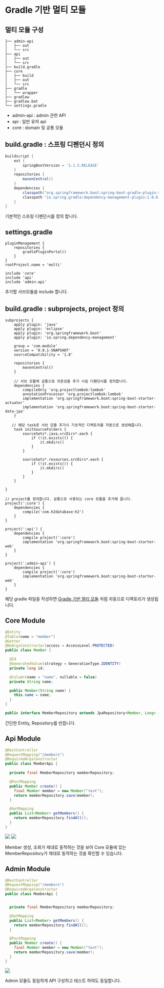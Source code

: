 # Gradle 기반 멀티 모듈

## 멀티 모듈 구성
```
├── admin-api
│   ├── out
│   └── src
├── api
│   ├── out
│   └── src
├── build.gradle
├── core
│   ├── build
│   ├── out
│   └── src
├── gradle
│   └── wrapper
├── gradlew
├── gradlew.bat
└── settings.gradle
```

* admin-api : admin 관련 API
* api : 일반 유저 api
* core : domain 및 공통 모듈


## build.gradle : 스프링 디펜던시 정의
```gradle
buildscript {
    ext {
        springBootVersion = '2.1.5.RELEASE'
    }
    repositories {
        mavenCentral()
    }
    dependencies {
        classpath("org.springframework.boot:spring-boot-gradle-plugin:${springBootVersion}")
        classpath "io.spring.gradle:dependency-management-plugin:1.0.6.RELEASE"
    }
}
```
기본적인 스프링 디펜던시를 정의 합니다.

## settings.gradle

```
pluginManagement {
    repositories {
        gradlePluginPortal()
    }
}
rootProject.name = 'multi'

include 'core'
include 'api'
include 'admin-api'
```
추가할 서브모듈을 include 합니다.

## build.gradle : subprojects, project 정의

```
subprojects {
    apply plugin: 'java'
    apply plugin: 'eclipse'
    apply plugin: 'org.springframework.boot'
    apply plugin: 'io.spring.dependency-management'

    group = 'com.module'
    version = '0.0.1-SNAPSHOT'
    sourceCompatibility = '1.8'

    repositories {
        mavenCentral()
    }

    // 서브 모듈에 공통으로 의존성을 추가 시킬 디펜던시를 정의합니다.
    dependencies {
        compileOnly 'org.projectlombok:lombok'
        annotationProcessor 'org.projectlombok:lombok'
        implementation 'org.springframework.boot:spring-boot-starter-actuator'
        implementation 'org.springframework.boot:spring-boot-starter-data-jpa'
    }

   // 해당 task로 서브 모듈 추가시 기초적인 디렉토리를 자동으로 생성해줍니다.
    task initSourceFolders {
        sourceSets*.java.srcDirs*.each {
            if (!it.exists()) {
                it.mkdirs()
            }
        }

        sourceSets*.resources.srcDirs*.each {
            if (!it.exists()) {
                it.mkdirs()
            }
        }
    }

}

// project를 정의합니다. 공통으로 사용되는 core 모듈을 추가해 줍니다.
project(':core') {
    dependencies {
        compile('com.h2database:h2')
    }
}

project(':api') {
    dependencies {
        compile project(':core')
        implementation 'org.springframework.boot:spring-boot-starter-web'
    }
}

project(':admin-api') {
    dependencies {
        compile project(':core')
        implementation 'org.springframework.boot:spring-boot-starter-web'
    }
}
```
해당 gradle 파일을 작성하면 [Gradle 기반 멀티 모듈](#gradle-%EA%B8%B0%EB%B0%98-%EB%A9%80%ED%8B%B0-%EB%AA%A8%EB%93%88) 처럼 자동으로 디렉토리가 생성됩니다.

## Core Module


```java
@Entity
@Table(name = "member")
@Getter
@NoArgsConstructor(access = AccessLevel.PROTECTED)
public class Member {

  @Id
  @GeneratedValue(strategy = GenerationType.IDENTITY)
  private long id;

  @Column(name = "name", nullable = false)
  private String name;

  public Member(String name) {
    this.name = name;
  }
}

public interface MemberRepository extends JpaRepository<Member, Long> {}
```

간단한 Entity, Repository를 만듭니다.

## Api Module

```java
@RestController
@RequestMapping("/members")
@RequiredArgsConstructor
public class MemberApi {
  
  private final MemberRepository memberRepository;

  @PostMapping
  public Member create() {
    final Member member = new Member("test");
    return memberRepository.save(member);
  }

  @GetMapping
  public List<Member> getMembers() {
    return memberRepository.findAll();
  }
}
```

![](https://github.com/cheese10yun/blog-sample/blob/master/multi-module/imags/create-member.png?raw=true)
![](https://github.com/cheese10yun/blog-sample/blob/master/multi-module/imags/get-members.png?raw=true)

Member 생성, 조회가 제대로 동작하는 것을 보아 Core 모듈에 있는 MemberRepository가 제대로 동작하는 것을 확인할 수 있습니다.


## Admin Module

```java
@RestController
@RequestMapping("/members")
@RequiredArgsConstructor
public class MemberApi {


  private final MemberRepository memberRepository;

  @GetMapping
  public List<Member> getMembers() {
    return memberRepository.findAll();
  }

  @PostMapping
  public Member create() {
    final Member member = new Member("test");
    return memberRepository.save(member);
  }
}
```
![](https://raw.githubusercontent.com/cheese10yun/blog-sample/master/multi-module/imags/admin-member.png)

Admin 모듈도 동일하게 API 구성하고 테스트 하여도 동일합니다.

